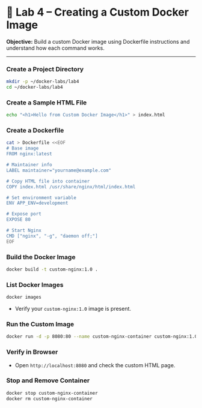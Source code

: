 # 🐳 Lab 4 – Creating a Custom Docker Image

**Objective:** Build a custom Docker image using Dockerfile instructions and understand how each command works.

---

### Create a Project Directory

```bash
mkdir -p ~/docker-labs/lab4
cd ~/docker-labs/lab4
```

### Create a Sample HTML File

```bash
echo "<h1>Hello from Custom Docker Image</h1>" > index.html
```

### Create a Dockerfile

```bash
cat > Dockerfile <<EOF
# Base image
FROM nginx:latest

# Maintainer info
LABEL maintainer="yourname@example.com"

# Copy HTML file into container
COPY index.html /usr/share/nginx/html/index.html

# Set environment variable
ENV APP_ENV=development

# Expose port
EXPOSE 80

# Start Nginx
CMD ["nginx", "-g", "daemon off;"]
EOF
```

### Build the Docker Image

```bash
docker build -t custom-nginx:1.0 .
```

### List Docker Images

```bash
docker images
```

* Verify your `custom-nginx:1.0` image is present.

### Run the Custom Image

```bash
docker run -d -p 8080:80 --name custom-nginx-container custom-nginx:1.0
```

### Verify in Browser

* Open `http://localhost:8080` and check the custom HTML page.

### Stop and Remove Container

```bash
docker stop custom-nginx-container
docker rm custom-nginx-container
```


